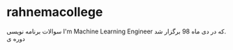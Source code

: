 # rahnemacollege
<p dir='rtl' align='left'>.که در دی ماه 98 برگزار شد I'm Machine Learning Engineer سوالات برنامه نویسی دوره ی</p>
